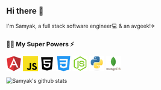 ## Hi there 👋
I'm Samyak, a full stack software engineer💻 & an avgeek!✈

 ### 👨‍💻 My Super Powers ⚡

<code><img height="40" src="https://raw.githubusercontent.com/jainsamyak/jainsamyak/master/images/angular.png"></code>
<code><img height="40" src="https://raw.githubusercontent.com/jainsamyak/jainsamyak/master/images/javascript.png"></code>
<code><img height="40" src="https://raw.githubusercontent.com/jainsamyak/jainsamyak/master/images/html.png"></code>
<code><img height="40" src="https://raw.githubusercontent.com/jainsamyak/jainsamyak/master/images/css.png"></code>
<code><img height="40" src="https://raw.githubusercontent.com/jainsamyak/jainsamyak/master/images/node-js.png"></code>
<code><img height="40" src="https://raw.githubusercontent.com/jainsamyak/jainsamyak/master/images/python.png"></code>
<code><img height="40" src="https://raw.githubusercontent.com/jainsamyak/jainsamyak/master/images/mongodb.png"></code>


![Samyak's github stats](https://github-readme-stats.vercel.app/api?username=jainsamyak&show_icons=true&hide_border=true&count_private=true&theme=prussian)






